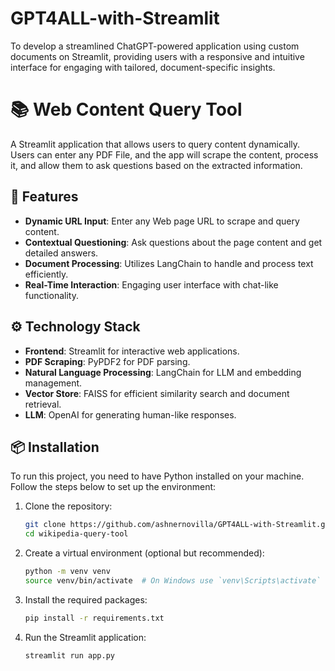 # GPT4ALL-with-Streamlit
To develop a streamlined ChatGPT-powered application using custom documents on Streamlit, providing users with a responsive and intuitive interface for engaging with tailored, document-specific insights.

# 📚 Web Content Query Tool

A Streamlit application that allows users to query content dynamically. Users can enter any PDF File, and the app will scrape the content, process it, and allow them to ask questions based on the extracted information.

## 🎯 Features

- **Dynamic URL Input**: Enter any Web page URL to scrape and query content.
- **Contextual Questioning**: Ask questions about the page content and get detailed answers.
- **Document Processing**: Utilizes LangChain to handle and process text efficiently.
- **Real-Time Interaction**: Engaging user interface with chat-like functionality.

## ⚙️ Technology Stack

- **Frontend**: Streamlit for interactive web applications.
- **PDF Scraping**: PyPDF2 for PDF parsing.
- **Natural Language Processing**: LangChain for LLM and embedding management.
- **Vector Store**: FAISS for efficient similarity search and document retrieval.
- **LLM**: OpenAI for generating human-like responses.

## 📦 Installation

To run this project, you need to have Python installed on your machine. Follow the steps below to set up the environment:

1. Clone the repository:
   ```bash
   git clone https://github.com/ashnernovilla/GPT4ALL-with-Streamlit.git
   cd wikipedia-query-tool
   
2. Create a virtual environment (optional but recommended):
   ```bash
   python -m venv venv
   source venv/bin/activate  # On Windows use `venv\Scripts\activate`

3. Install the required packages:
   ```bash
   pip install -r requirements.txt

4. Run the Streamlit application:
   ```bash
   streamlit run app.py
